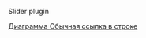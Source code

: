Slider plugin 

[ Диаграмма ]( https://viewer.diagrams.net/?highlight=0000ff&edit=_blank&layers=1&nav=1#G1jfIxPn3sVjyoQk7khHwaaGqHiSrd4it0 )
[Обычная ссылка в строке](https://www.google.com)